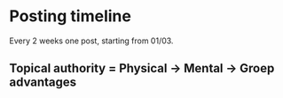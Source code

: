 # Posting timeline

Every 2 weeks one post, starting from 01/03.

## Topical authority = Physical -> Mental -> Groep advantages
